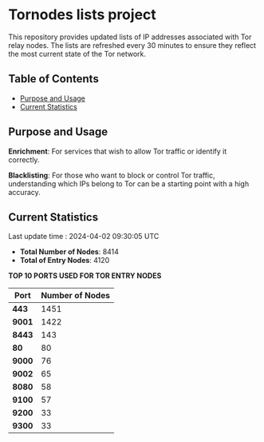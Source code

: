 # Tornodes lists project

This repository provides updated lists of IP addresses associated with Tor relay nodes. The lists are refreshed every 30 minutes to ensure they reflect the most current state of the Tor network.

## Table of Contents

- [Purpose and Usage](#purpose-and-usage)
- [Current Statistics](#current-statistics)


## Purpose and Usage

**Enrichment**: For services that wish to allow Tor traffic or identify it correctly.

**Blacklisting**: For those who want to block or control Tor traffic, understanding which IPs belong to Tor can be a starting point with a high accuracy.

## Current Statistics

Last update time : 2024-04-02 09:30:05 UTC

- **Total Number of Nodes**: 8414
- **Total of Entry Nodes**: 4120

**TOP 10 PORTS USED FOR TOR ENTRY NODES**

| **Port** | **Number of Nodes** |
|------|-----------------|
| **443**   | 1451  |
| **9001**   | 1422  |
| **8443**   | 143  |
| **80**   | 80  |
| **9000**   | 76  |
| **9002**   | 65  |
| **8080**   | 58  |
| **9100**   | 57  |
| **9200**   | 33  |
| **9300**   | 33  |

